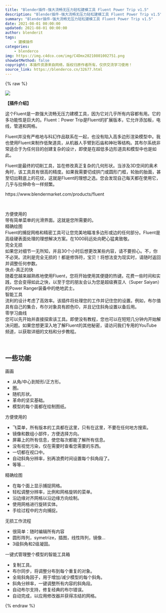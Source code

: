 ```yaml
---
title: "Blender插件-强大流畅无压力轻松建模工具 Fluent Power Trip v1.5"
description: "Blender插件-强大流畅无压力轻松建模工具 Fluent Power Trip v1.5"
summary: "Blender插件-强大流畅无压力轻松建模工具 Fluent Power Trip v1.5"
date: 2021-08-01 00:00:00
updated: 2021-08-01 00:00:00
author: blenderit
tags: 
    - 建模插件
categories:
    - blenderco
img: https://img.c4dco.com/img/C4Dmx20210801002751.png
showGetMethod: false
copyright: 本插件资源来自网络，版权归原作者所有，仅供交流学习使用！
source_link: https://blenderco.cn/32677.html
---
```


{% raw %}
<p><img class="aligncenter" src="https://img.c4dco.com/img/C4Dmx20210801002751.png"></p><p><strong>【插件介绍】</strong></p><p>这个Fluent是一款强大流畅无压力建模工具，因为它对几乎所有内容都有用。它的多功能性是巨大的。Fluent：Power Trip是Fluent的扩展版本，它允许添加板，电线，管道和网格。</p><p>Fluent并没有严格地与科幻作品联系在一起，也没有陷入高多边形渲染模型中。我也使用Fluent来制作低聚道具，从机器人手臂到石庙和神社等结构。其布尔系统非常适合于为任何目的创建复杂的设计，即使是在超低多边形道具和模型中也是如此。</p><p>Fluent是最终的切削工具，旨在修改真正复杂的几何形状。当涉及3D空间的奥术角时，该工具具有很高的精度。如果我需要切成拱门或圆形门框，轮胎的胎面，甚至切出鞋底上的花纹，这就是Fluent的理想之选。您会发现自己每天都在使用它，几乎与拉伸命令一样频繁。</p><p>https://www.blendermarket.com/products/fluent</p><p> </p><div>方便使用的</div><div>带有简单菜单的光滑界面。这就是您所需要的。</div><div></div><div>
<div>精确绘图</div>
<div>Fluent的捕捉网格和精密工具可让您完美地瞄准多边形或边的任何部分。Fluent是高级硬表面处理的理想解决方案。在1000码远处向靶心猛禽致敬。</div>
<div></div>
</div><div>
<div>完全无损</div>
<div>如果您对细节一无所知，并且30个小时后想更改某些内容，请不要担心。不，你不必哭。流利是完全无损的！都是修饰符，宝贝！将想法变为现实时，请随时返回并调整任何参数。</div>
<div></div>
<div>快点-真正的快</div>
</div><div>
<div>随着您越来越熟练地使用Fluent，您将开始使用其便捷的热键。花费一些时间和实践，您会变得如此之快，以至于您的朋友会认为您是超级赛亚人（Super Saiyan）的Power Ranger装备中的绝地武士。</div>
<div></div>
</div><div>
<div>智能工具</div>
<div>流利的设计考虑了高效率。该插件将处理您的工作并记住您的设置。例如，布尔值具有自己的集合，布尔对象具有颜色ID，并且记住斜角设置以备后用。</div>
<div></div>
</div><div>
<div>零学习曲线</div>
<div>您可以先开始并直接探索该工具。即使没有教程，您也可以在短短几分钟内开始解决问题。如果您想更深入地了解Fluent的其他秘密，请访问我们专用的YouTube频道，以获取详细的文档和分步教程。</div>
<p> </p>
</div><div>
<h2>一些功能</h2>
<p>画画</p>
<ul>
<li>从角/中心到矩形/正方形。</li>
<li>圈。</li>
<li>随机形状。</li>
<li>革命的坚实基础。</li>
<li>模型的每个面都在绘制图纸。</li>
</ul>
<p>方便使用的</p>
<ul>
<li>飞菜单，所有版本的工具都在这里，只有在这里，不要在任何地方搜索。</li>
<li>镜像和数组小部件，方便选择方向。</li>
<li>屏幕上的所有信息，使您每次都能了解所有信息。</li>
<li>没有视觉污染，仅在需要时查看您需要的东西。</li>
<li>一切都在视口中。</li>
<li>自动斜角分辨率，别再浪费时间设置每个斜角段了。</li>
<li>等等…</li>
</ul>
<p>精确绘图</p>
<ul>
<li>在每个面上显示捕捉网格。</li>
<li>轻松调整分辨率，比例和网格旋转的菜单。</li>
<li>沿边缘对齐网格以沿边缘方向绘制。</li>
<li>使用网格进行旋转实体。</li>
<li>手绘过程中的方向捕捉。</li>
</ul>
<p>无损工作流程</p>
<ul>
<li>很简单：随时编辑所有内容</li>
<li>圆形阵列，symetrize，插图，线性阵列，镜像…</li>
<li>3级斜角和2级凝固。</li>
</ul>
<p>一键式管理整个模型的智能工具箱</p>
<ul>
<li>复制工具。</li>
<li>布尔同步，将调整分布到每个重复的对象。</li>
<li>全局斜角因子，用于增加/减少模型的每个斜角。</li>
<li>斜角分辨率，一键调整所有内容的斜角段。</li>
<li>自动布尔支持，修复经典的布尔错误。</li>
<li>自动完成，以应用修改器并获得冻结的网格。</li>
</ul>
</div>
<div style="display: none">blenderco</div>
{% endraw %}